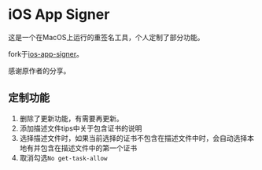 # iOS App Signer
这是一个在MacOS上运行的重签名工具，个人定制了部分功能。

fork于[ios-app-signer](https://github.com/DanTheMan827/ios-app-signer)。

感谢原作者的分享。

## 定制功能

1. 删除了更新功能，有需要再更新。
2. 添加描述文件tips中关于包含证书的说明
3. 选择描述文件时，如果当前选择的证书不包含在描述文件中时，会自动选择本地有并包含在描述文件中的第一个证书
4. 取消勾选`No get-task-allow`
